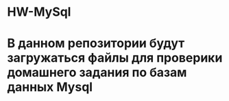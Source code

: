 # HW-MySql
# В данном репозитории будут  загружаться  файлы для проверики домашнего задания по базам данных Mysql
